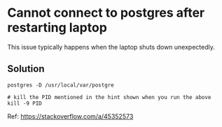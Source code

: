 # Cannot connect to postgres after restarting laptop

This issue typically happens when the laptop shuts down unexpectedly. 

## Solution
```shell
postgres -D /usr/local/var/postgre

# kill the PID mentioned in the hint shown when you run the above
kill -9 PID 
```

Ref: 
https://stackoverflow.com/a/45352573